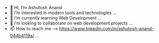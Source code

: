 - 👋 Hi, I’m Ashutosh Anand 
- 👀 I’m interested in modern tools and technologies  ...
- 🌱 I’m currently learning Web Development ...
- 💞️ I’m looking to collaborate on web development projects  ...
- 📫 How to reach me --> https://www.linkedin.com/in/ashutosh-anand-044b4119a/ ...

<!---
dynamicashuu/dynamicashuu is a ✨ special ✨ repository because its `README.md` (this file) appears on your GitHub profile.
You can click the Preview link to take a look at your changes.
--->



